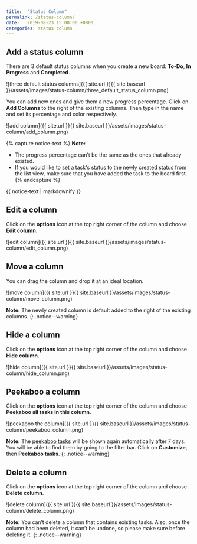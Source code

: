 ```yaml
---
title:  "Status Column"
permalink: /status-column/
date:   2019-08-23 15:00:00 +0800
categories: status column
---
```

## Add a status column 

There are 3 default status columns when you create a new board: **To-Do**, **In Progress** and **Completed**.

![three default status columns]({{ site.url }}{{ site.baseurl }}/assets/images/status-column/three_default_status_column.png)

You can add new ones and give them a new progress percentage. Click on **Add Columns** to the right of the existing columns. Then type in the name and set its percentage and color respectively. 


![add column]({{ site.url }}{{ site.baseurl }}/assets/images/status-column/add_column.png)


{% capture notice-text %}
**Note:** 
- The progress percentage can’t be the same as the ones that already existed. 
- If you would like to set a task's status to the newly created status from the list view, make sure that you have added the task to the board first. 
{% endcapture %}

<div class="notice--warning">
  {{ notice-text | markdownify }}
</div>



## Edit a column 

Click on the **options** icon at the top right corner of the column and choose **Edit column**.

![edit column]({{ site.url }}{{ site.baseurl }}/assets/images/status-column/edit_column.png)


## Move a column 

You can drag the column and drop it at an ideal location. 


![move column]({{ site.url }}{{ site.baseurl }}/assets/images/status-column/move_column.png)

**Note:** The newly created column is default added to the right of the existing columns. 
{: .notice--warning}


## Hide a column 

Click on the **options** icon at the top right corner of the column and choose **Hide column**.

![hide column]({{ site.url }}{{ site.baseurl }}/assets/images/status-column/hide_column.png)


## Peekaboo a column 

Click on the **options** icon at the top right corner of the column and choose **Peekaboo all tasks in this column**.

![peekaboo the column]({{ site.url }}{{ site.baseurl }}/assets/images/status-column/peekaboo_column.png)

**Note:** The [peekaboo tasks](/guide/peekaboo/) will be shown again automatically after 7 days. You will be able to find them by going to the filter bar. Click on **Customize**, then **Peekaboo tasks**.
{: .notice--warning}


## Delete a column 

Click on the **options** icon at the top right corner of the column and choose **Delete column**.

![delete column]({{ site.url }}{{ site.baseurl }}/assets/images/status-column/delete_column.png)

**Note:** You can’t delete a column that contains existing tasks. Also, once the column had been deleted, it can’t be undone, so please make sure before deleting it. 
{: .notice--warning}

